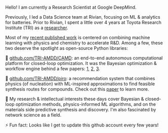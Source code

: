 Hello! I am currently a Research Scientist at Google DeepMind.

Previously, I led a Data Science team at Rivian, focusing on ML & analytics for batteries. Prior to Rivian, I spent a little over 4 years at Toyota Research Institute (TRI) as a [researcher](https://github.com/MuratAykol-TRI). 

Most of my [recent published work](https://scholar.google.com/citations?user=7JNUMRAAAAAJ&hl=en&oi=ao) is centered on combining machine learning with physics and chemistry to accelerate R&D. Among a few, these two deserve the spotlight as open-source Python libraries:

🚀 [github.com/TRI-AMDD/CAMD](https://github.com/TRI-AMDD/CAMD): an end-to-end autonomous computational platform for closed-loop optimization. It was the Bayesian optimization & workflow engine behind a few papers:
[1](https://pubs.rsc.org/en/content/articlelanding/2020/sc/d0sc01101k), [2](https://www.science.org/doi/abs/10.1126/sciadv.abj5505), [3](https://chemrxiv.org/engage/chemrxiv/article-details/62017c5949bd324dab48919f).

🚀 [github.com/TRI-AMDD/piro](https://github.com/TRI-AMDD/piro): a recommendation system that combines physics (of nucleation) with ML-inspired approximations to find feasible synthesis routes for compounds. Check out this [paper](https://doi.org/10.1021/jacs.1c04888) to learn more.

🤔 My research & intellectual interests these days cover Bayesian & closed-loop optimization methods, physics-informed ML algorithms, and on the materials side predictive synthesis and discovery. I'm also fascinated by network science as a field.

⚡ Fun fact: Looks like I get to update this github account every few years!
<!--
**aykol/aykol** is a ✨ _special_ ✨ repository because its `README.md` (this file) appears on your GitHub profile.

Here are some ideas to get you started:

- 🔭 I’m currently working on ...
- 🌱 I’m currently learning ...
- 👯 I’m looking to collaborate on ...
- 🤔 I’m looking for help with ...
- 💬 Ask me about ...
- 📫 How to reach me: ...
- 😄 Pronouns: ...
- ⚡ Fun fact: ...
-->
